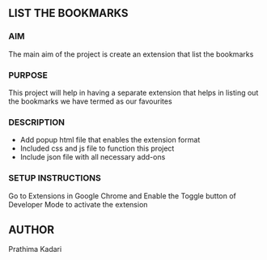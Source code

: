 ## LIST THE BOOKMARKS

### AIM

The main aim of the project is create an extension that list the bookmarks

### PURPOSE

This project will help in having a separate extension that helps in listing out the bookmarks we have termed as our favourites

### DESCRIPTION

- Add popup html file that enables the extension format
- Included css and js file to function this project
- Include json file with all necessary add-ons

### SETUP INSTRUCTIONS

Go to Extensions in Google Chrome and Enable the Toggle button of Developer Mode to activate the extension

## AUTHOR

Prathima Kadari

